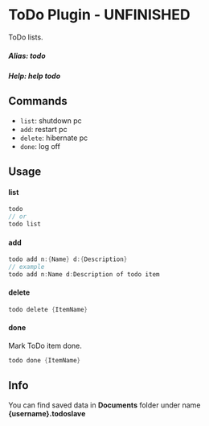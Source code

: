 # ToDo Plugin - UNFINISHED
ToDo lists.

##### Alias: todo
##### Help: help todo

## Commands
- ```list```: shutdown pc
- ```add```: restart pc
- ```delete```: hibernate pc
- ```done```: log off

## Usage
#### list
```cs
todo
// or
todo list
```
#### add
```cs
todo add n:{Name} d:{Description}
// example
todo add n:Name d:Description of todo item
```
#### delete
```cs
todo delete {ItemName}
```
#### done
Mark ToDo item done.
```cs
todo done {ItemName}
```

## Info
You can find saved data in **Documents** folder under name **{username}.todoslave**